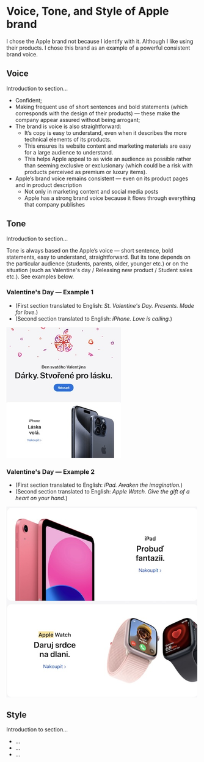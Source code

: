 # Voice, Tone, and Style of Apple brand

<!-- Voice, Tone, and Style -->
<!-- Voice and Tone (Style, too) -->
<!-- Content Style Guide -->
<!-- Note: Even your headings can have your voice, tone, and style. -->

I chose the Apple brand not because I identify with it. Although I like using their products. I chose this brand as an example of a powerful consistent brand voice.

## Voice

Introduction to section…

- Confident; 
- Making frequent use of short sentences and bold statements (which corresponds with the design of their products) — these make the company appear assured without being arrogant;
- The brand is voice is also straightforward:
  - It’s copy is easy to understand, even when it describes the more technical elements of its products.
  - This ensures its website content and marketing materials are easy for a large audience to understand. 
  - This helps Apple appeal to as wide an audience as possible rather than seeming exclusive or exclusionary (which could be a risk with products perceived as premium or luxury items).
- Apple’s brand voice remains consistent — even on its product pages and in product description
  - Not only in marketing content and social media posts
  - Apple has a strong brand voice because it flows through everything that company publishes

## Tone

Introduction to section…

Tone is always based on the Apple’s voice — short sentence, bold statements, easy to understand, straightforward. But its tone depends on the particular audience (students, parents, older, younger etc.) or on the situation (such as Valentine's day / Releasing new product / Student sales etc.). 
See examples below.


### Valentine's Day — Example 1
- (First section translated to English: _St. Valentine's Day. Presents. Made for love._)
- (Second section translated to English: _iPhone. Love is calling._)

![Apple Valentine's Day Email Newsletter promoting the iPhone](img/Apple-Valentines-Day-Email-Newsletter-iPhone.jpeg)

### Valentine's Day — Example 2
- (First section translated to English: _iPad. Awaken the imagination._)
- (Second section translated to English: _Apple Watch. Give the gift of a heart on your hand._)

![Apple Valentine's Day Email Newsletter promoting the iPhone](img/Apple-Valentines-Day-Email-Newsletter-iPad-and-iWatch.jpeg)

## Style

Introduction to section…

<!-- Consider including style tips on capitalization of headings (sentence or title case), words to avoid, or general grammar and mechanics dos and don’ts, etc.
See: https://styleguide.mailchimp.com/grammar-and-mechanics/-->

- …
- …
- …

